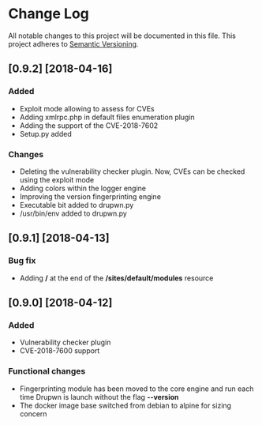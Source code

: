 # Change Log

All notable changes to this project will be documented in this file.
This project adheres to [Semantic Versioning](http://semver.org/).

## [0.9.2] [2018-04-16]

### Added

* Exploit mode allowing to assess for CVEs
* Adding xmlrpc.php in default files enumeration plugin
* Adding the support of the CVE-2018-7602
* Setup.py added

### Changes

* Deleting the vulnerability checker plugin. Now, CVEs can be checked using the exploit mode
* Adding colors within the logger engine
* Improving the version fingerprinting engine
* Executable bit added to drupwn.py
* /usr/bin/env added to drupwn.py

## [0.9.1] [2018-04-13]

### Bug fix

* Adding **/** at the end of the **/sites/default/modules** resource

## [0.9.0] [2018-04-12]

### Added

* Vulnerability checker plugin
* CVE-2018-7600 support

### Functional changes

* Fingerprinting module has been moved to the core engine and run each time Drupwn is launch without the flag **--version**
* The docker image base switched from debian to alpine for sizing concern
